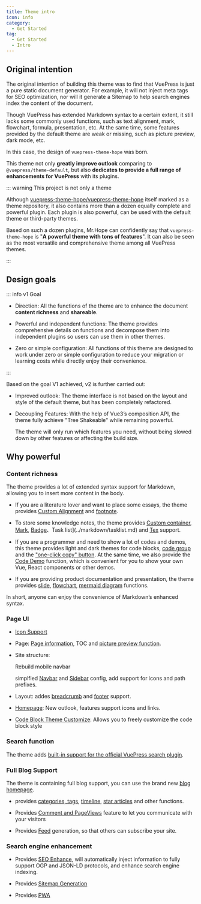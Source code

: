 ```yaml
---
title: Theme intro
icon: info
category:
  - Get Started
tag:
  - Get Started
  - Intro
---
```


## Original intention

The original intention of building this theme was to find that VuePress is just a pure static document generator. For example, it will not inject meta tags for SEO optimization, nor will it generate a Sitemap to help search engines index the content of the document.

Though VuePress has extended Markdown syntax to a certain extent, it still lacks some commonly used functions, such as text alignment, mark, flowchart, formula, presentation, etc. At the same time, some features provided by the default theme are weak or missing, such as picture preview, dark mode, etc.

In this case, the design of `vuepress-theme-hope` was born.

This theme not only **greatly improve outlook** comparing to `@vuepress/theme-default`, but also **dedicates to provide a full range of enhancements for VuePress** with its plugins.

::: warning This project is not only a theme

Although [vuepress-theme-hope/vuepress-theme-hope](https://github.com/vuepress-theme-hope/vuepress-theme-hope) itself marked as a theme repository, it also contains more than a dozen equally complete and powerful plugin. Each plugin is also powerful, can be used with the default theme or third-party themes.

Based on such a dozen plugins, Mr.Hope can confidently say that `vuepress-theme-hope` is "**A powerful theme with tons of features**". It can also be seen as the most versatile and comprehensive theme among all VuePress themes.

:::

## Design goals

::: info v1 Goal

- Direction: All the functions of the theme are to enhance the document **content richness** and **shareable**.

- Powerful and independent functions: The theme provides comprehensive details on functions and decompose them into independent plugins so users can use them in other themes.

- Zero or simple configuration: All functions of this theme are designed to work under zero or simple configuration to reduce your migration or learning costs while directly enjoy their convenience.

:::

Based on the goal V1 achieved, v2 is further carried out:

- Improved outlook: The theme interface is not based on the layout and style of the default theme, but has been completely refactored.

- Decoupling Features: With the help of Vue3’s composition API, the theme fully achieve "Tree Shakeable" while remaining powerful.

  The theme will only run which features you need, without being slowed down by other features or affecting the build size.

## Why powerful

### Content richness

The theme provides a lot of extended syntax support for Markdown, allowing you to insert more content in the body.

- If you are a literature lover and want to place some essays, the theme provides [Custom Alignment](../markdown/align.md) and [footnote](../markdown/footnote.md).

- To store some knowledge notes, the theme provides [Custom container](../markdown/container.md), [Mark](../markdown/mark.md), [Badge](../markdown/components.md)、Task list](../markdown/tasklist.md) and [Tex](../markdown/tex.md) support.

- If you are a programmer and need to show a lot of codes and demos, this theme provides light and dark themes for code blocks, [code group](../markdown/code-group.md) and the ["one-click copy" button](../feature/copy-code.md). At the same time, we also provide the [Code Demo](../markdown/demo.md) function, which is convenient for you to show your own Vue, React components or other demos.

- If you are providing product documentation and presentation, the theme provides [slide](../markdown/presentation.md), [flowchart](../markdown/flowchart.md), [mermaid diagram](../markdown/mermaid.md) functions.

In short, anyone can enjoy the convenience of Markdown’s enhanced syntax.

### Page UI

- [Icon Support](../interface/icon.md)

- Page: [Page information](../feature/page-info.md), TOC and [picture preview function](../feature/photo-swipe.md).

- Site structure:

  Rebuild mobile navbar

  simplfied [Navbar](../layout/navbar.md) and [Sidebar](../layout/sidebar.md) config, add support for icons and path prefixes.

- Layout: addes [breadcrumb](../layout/breadcrumb.md) and [footer](../layout/footer.md) support.

- [Homepage](../layout/home.md): New outlook, features support icons and links.

- [Code Block Theme Customize](../interface/code-theme.md): Allows you to freely customize the code block style

### Search function

The theme adds [built-in support for the official VuePress search plugin](../feature/search.md).

### Full Blog Support

The theme is containing full blog support, you can use the brand new [blog homepage](../blog/home.md).

- provides [categories, tags](../blog/category-and-tags.md), [timeline](../blog/timeline.md), [star articles](../blog/article.md) and other functions.

- Provides [Comment and PageViews](../feature/comment.md) feature to let you communicate with your visitors

- Provides [Feed](../advanced/feed.md) generation, so that others can subscribe your site.

### Search engine enhancement

- Provides [SEO Enhance](../advanced/seo.md), will automatically inject information to fully support OGP and JSON-LD protocols, and enhance search engine indexing.

- Provides [Sitemap Generation](../advanced/sitemap.md)

- Provides [PWA](../advanced/pwa.md)
